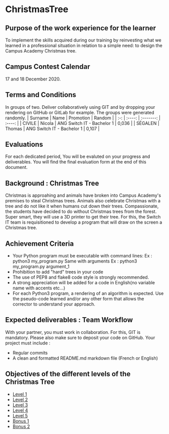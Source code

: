 # ChristmasTree

## Purpose of the work experience for the learner
To implement the skills acquired during our training by reinvesting what we learned in a professional situation in relation to a simple need: to design the Campus Academy Christmas tree.


## Campus Contest Calendar
17 and 18 December 2020.  


## Terms and Conditions 
In groups of two. Deliver collaboratively using GIT and by dropping your rendering on GitHub or GitLab for example.
The groups were generated randomly.
| Surname | Name | Promotion | Random |
| :-: | :----: | :-------: | :----: |
| CIVILE | Nicola | ANG Switch IT - Bachelor 1 | 0,036 |
| SÉGALEN | Thomas | ANG Switch IT - Bachelor 1 | 0,107 |


## Evaluations
For each dedicated period, You will be evaluted on your progress and deliverables. You will find the final evaluation form at the end of this document.


## Background : Christmas Tree 
Christmas is approahing and animals have broken into Campus Academy's premises to steal Christmas trees.
Animals also celebrate Christmas with a tree and do not like it when humans cut down their trees.
Compassionate, the students have decided to do without Christmas trees from the forest. Super smart, they will use a 3D printer to get their tree.
For this, the Switch IT team is requisitioned to develop a program that will draw on the screen a Christmas tree.


## Achievement Criteria
- Your Python program must be executable with command lines:
Ex : python3 my_program.py
Same with arguments
Ex : python3 my_program.py argument_1
- Prohibition to add "hard" trees in your code
- The use of PEP8 and flake8 code style is strongly recommended.
- A strong appreciation will be added for a code in English(no variable name with accents etc...)
- For each Python3 program, a rendering of an algorithm is expected. Use the pseudo-code learned and/or any other form that allows the corrector to understand your approach.


## Expected deliverables : Team Workflow
With your partner, you must work in collaboration. For this, GIT is mandatory.
Please also make sure to deposit your code on GitHub.
Your project must include :
- Regular commits
- A clean and formatted README.md markdown file (French or English)


## Objectives of the different levels of the Christmas Tree
- [Level 1](https://github.com/ThomasSEGALEN/ChristmasTree/blob/main/Level%201/README.md#objective-)  
- [Level 2](https://github.com/ThomasSEGALEN/ChristmasTree/blob/main/Level%202/README.MD#objective-)  
- [Level 3](https://github.com/ThomasSEGALEN/ChristmasTree/blob/main/Level%203/README.MD#objective-)  
- [Level 4](https://github.com/ThomasSEGALEN/ChristmasTree/blob/main/Level%204/README.MD#objective-)  
- [Level 5](https://github.com/ThomasSEGALEN/ChristmasTree/blob/main/Level%205/README.MD#objective-)  
- [Bonus 1](https://github.com/ThomasSEGALEN/ChristmasTree/blob/main/Bonus%201/README.MD#objective-)
- [Bonus 2](https://github.com/ThomasSEGALEN/ChristmasTree/blob/main/Bonus%201/README.MD#objective-)
